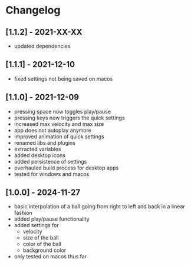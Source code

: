 # Changelog

## [1.1.2] - 2021-XX-XX

- updated dependencies

## [1.1.1] - 2021-12-10

- fixed settings not being saved on macos

## [1.1.0] - 2021-12-09

- pressing space now toggles play/pause
- pressing keys now triggers the quick settings
- increased max velocity and max size
- app does not autoplay anymore
- improved animation of quick settings
- renamed libs and plugins
- extracted variables
- added desktop icons
- added persistence of settings
- overhauled build process for desktop apps
- tested for windows and macos

## [1.0.0] - 2024-11-27

- basic interpolation of a ball going from right to left and back in a linear fashion
- added play/pause functionality
- added settings for
    - velocity
    - size of the ball
    - color of the ball
    - background color
- only tested on macos thus far